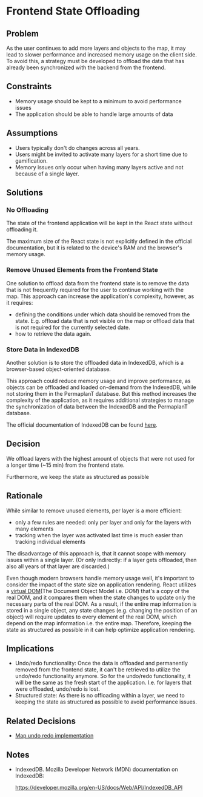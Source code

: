 # Frontend State Offloading

## Problem

As the user continues to add more layers and objects to the map, it may lead to slower performance and increased memory usage on the client side.
To avoid this, a strategy must be developed to offload the data that has already been synchronized with the backend from the frontend.

## Constraints

- Memory usage should be kept to a minimum to avoid performance issues
- The application should be able to handle large amounts of data

## Assumptions

- Users typically don't do changes across all years.
- Users might be invited to activate many layers for a short time due to gamification.
- Memory issues only occur when having many layers active and not because of a single layer.

## Solutions

### No Offloading

The state of the frontend application will be kept in the React state without offloading it.

The maximum size of the React state is not explicitly defined in the official documentation, but it is related to the device's RAM and the browser's memory usage.

### Remove Unused Elements from the Frontend State

One solution to offload data from the frontend state is to remove the data that is not frequently required for the user to continue working with the map.
This approach can increase the application's complexity, however, as it requires:

- defining the conditions under which data should be removed from the state.
  E.g. offload data that is not visible on the map or offload data that is not required for the currently selected date.
- how to retrieve the data again.

### Store Data in IndexedDB

Another solution is to store the offloaded data in IndexedDB, which is a browser-based object-oriented database.

This approach could reduce memory usage and improve performance, as objects can be offloaded and loaded on-demand from the IndexedDB, while not storing them in the PermaplanT database.
But this method increases the complexity of the application, as it requires additional strategies to manage the synchronization of data between the IndexedDB and the PermaplanT database.

The official documentation of IndexedDB can be found [here](https://developer.mozilla.org/en-US/docs/Web/API/IndexedDB_API).

## Decision

We offload layers with the highest amount of objects that were not used for a longer time (~15 min) from the frontend state.

Furthermore, we keep the state as structured as possible

## Rationale

While similar to remove unused elements, per layer is a more efficient:

- only a few rules are needed:
  only per layer and only for the layers with many elements
- tracking when the layer was activated last time is much easier than tracking individual elements

The disadvantage of this approach is, that it cannot scope with memory issues within a single layer.
(Or only indirectly: if a layer gets offloaded, then also all years of that layer are discarded.)

Even though modern browsers handle memory usage well, it's important to consider the impact of the state size on application rendering.
React utilizes a [virtual DOM](https://legacy.reactjs.org/docs/faq-internals.html)(The Document Object Model i.e. _DOM_) that's a copy of the real DOM, and it compares them when the state changes to update only the necessary parts of the real DOM.
As a result, if the entire map information is stored in a single object, any state changes (e.g. changing the position of an object) will require updates to every element of the real DOM, which depend on the map information i.e. the entire map.
Therefore, keeping the state as structured as possible in it can help optimize application rendering.

## Implications

- Undo/redo functionality:
  Once the data is offloaded and permanently removed from the frontend state, it can't be retrieved to utilize the undo/redo functionality anymore.
  So for the undo/redo functionality, it will be the same as the fresh start of the application.
  I.e. for layers that were offloaded, undo/redo is lost.
- Structured state:
  As there is no offloading within a layer, we need to keeping the state as structured as possible to avoid performance issues.

## Related Decisions

- [Map undo redo implementation](/doc/decisions/map_undo_redo_implementation.md)

## Notes

- IndexedDB. Mozilla Developer Network (MDN) documentation on IndexedDB:

  https://developer.mozilla.org/en-US/docs/Web/API/IndexedDB_API
